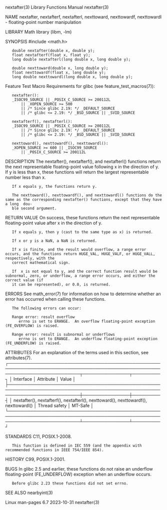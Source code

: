 nextafter(3)							   Library Functions Manual							  nextafter(3)

NAME
       nextafter, nextafterf, nextafterl, nexttoward, nexttowardf, nexttowardl - floating-point number manipulation

LIBRARY
       Math library (libm, -lm)

SYNOPSIS
       #include <math.h>

       double nextafter(double x, double y);
       float nextafterf(float x, float y);
       long double nextafterl(long double x, long double y);

       double nexttoward(double x, long double y);
       float nexttowardf(float x, long double y);
       long double nexttowardl(long double x, long double y);

   Feature Test Macro Requirements for glibc (see feature_test_macros(7)):

       nextafter():
	   _ISOC99_SOURCE || _POSIX_C_SOURCE >= 200112L
	       || _XOPEN_SOURCE >= 500
	       || /* Since glibc 2.19: */ _DEFAULT_SOURCE
	       || /* glibc <= 2.19: */ _BSD_SOURCE || _SVID_SOURCE

       nextafterf(), nextafterl():
	   _ISOC99_SOURCE || _POSIX_C_SOURCE >= 200112L
	       || /* Since glibc 2.19: */ _DEFAULT_SOURCE
	       || /* glibc <= 2.19: */ _BSD_SOURCE || _SVID_SOURCE

       nexttoward(), nexttowardf(), nexttowardl():
	   _XOPEN_SOURCE >= 600 || _ISOC99_SOURCE
	       || _POSIX_C_SOURCE >= 200112L

DESCRIPTION
       The  nextafter(),  nextafterf(), and nextafterl() functions return the next representable floating-point value following x in the direction of y.  If y
       is less than x, these functions will return the largest representable number less than x.

       If x equals y, the functions return y.

       The nexttoward(), nexttowardf(), and nexttowardl() functions do the same as the corresponding nextafter() functions, except that they have a long  dou‐
       ble second argument.

RETURN VALUE
       On success, these functions return the next representable floating-point value after x in the direction of y.

       If x equals y, then y (cast to the same type as x) is returned.

       If x or y is a NaN, a NaN is returned.

       If x is finite, and the result would overflow, a range error occurs, and the functions return HUGE_VAL, HUGE_VALF, or HUGE_VALL, respectively, with the
       correct mathematical sign.

       If  x is not equal to y, and the correct function result would be subnormal, zero, or underflow, a range error occurs, and either the correct value (if
       it can be represented), or 0.0, is returned.

ERRORS
       See math_error(7) for information on how to determine whether an error has occurred when calling these functions.

       The following errors can occur:

       Range error: result overflow
	      errno is set to ERANGE.  An overflow floating-point exception (FE_OVERFLOW) is raised.

       Range error: result is subnormal or underflows
	      errno is set to ERANGE.  An underflow floating-point exception (FE_UNDERFLOW) is raised.

ATTRIBUTES
       For an explanation of the terms used in this section, see attributes(7).
       ┌───────────────────────────────────────────────────────────────────────────────────────────────────────────────────────────┬───────────────┬─────────┐
       │ Interface														   │ Attribute	   │ Value   │
       ├───────────────────────────────────────────────────────────────────────────────────────────────────────────────────────────┼───────────────┼─────────┤
       │ nextafter(), nextafterf(), nextafterl(), nexttoward(), nexttowardf(), nexttowardl()					   │ Thread safety │ MT-Safe │
       └───────────────────────────────────────────────────────────────────────────────────────────────────────────────────────────┴───────────────┴─────────┘

STANDARDS
       C11, POSIX.1-2008.

       This function is defined in IEC 559 (and the appendix with recommended functions in IEEE 754/IEEE 854).

HISTORY
       C99, POSIX.1-2001.

BUGS
       In glibc 2.5 and earlier, these functions do not raise an underflow floating-point (FE_UNDERFLOW) exception when an underflow occurs.

       Before glibc 2.23 these functions did not set errno.

SEE ALSO
       nearbyint(3)

Linux man-pages 6.7							  2023-10-31								  nextafter(3)
